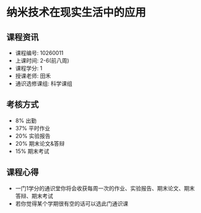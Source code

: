 # 纳米技术在现实生活中的应用

## 课程资讯
- 课程编号: 10260011 
- 上课时间: 2-6(前八周)
- 课程学分: 1
- 授课老师: 田禾
- 通识选修课组: 科学课组

## 考核方式
- 8% 出勤
- 37% 平时作业
- 20% 实验报告
- 20% 期末论文&答辩
- 15% 期末考试

## 课程心得
- 一门1学分的通识堂你将会收获每周一次的作业、实验报告、期末论文、期末答辩、期末考试
- 若你觉得某个学期很有空的话可以选此门通识课
